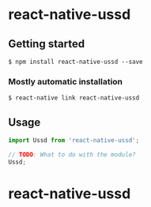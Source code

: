 # react-native-ussd

## Getting started

`$ npm install react-native-ussd --save`

### Mostly automatic installation

`$ react-native link react-native-ussd`

## Usage
```javascript
import Ussd from 'react-native-ussd';

// TODO: What to do with the module?
Ussd;
```
# react-native-ussd
